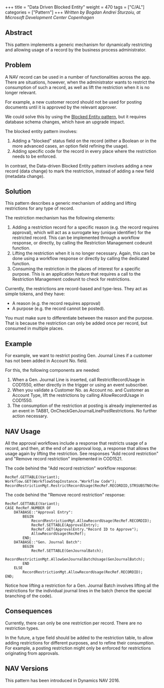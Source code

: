+++
title = "Data Driven Blocked Entity"
weight = 470
tags = ["C/AL"]
categories = ["Pattern"]
+++
_Written by Bogdan Andrei Sturzoiu, at Microsoft Development Center Copenhagen_

## Abstract

This pattern implements a generic mechanism for dynamically restricting and allowing usage of a record by the business process administrator. 

## Problem

A NAV record can be used in a number of functionalities across the app. There are situations, however, when the administrator wants to restrict the consumption of such a record, as well as lift the restriction when it is no longer relevant.

For example, a new customer record should not be used for posting documents until it is approved by the relevant approver.

We could solve this by using the [Blocked Entity pattern][anchor1], but it requires database schema changes, which have an upgrade impact.

The blocked entity pattern involves:

1. Adding a "blocked" status field on the record (either a Boolean or in the more advanced cases, an option field refining the usage).
2. Adding specific code for the record in every place where the restriction needs to be enforced.

In contrast, the Data-driven Blocked Entity pattern involves adding a new record (data change) to mark the restriction, instead of adding a new field (metadata change).

## Solution

This pattern describes a generic mechanism of adding and lifting restrictions for any type of record.

The restriction mechanism has the following elements:

1. Adding a restriction record for a specific reason (e.g. the record requires approval), which will act as a surrogate key (unique identifier) for the restricted record. This can be implemented through a workflow response, or directly, by calling the Restriction Management codeunit function.
2. Lifting the restriction when it is no longer necessary. Again, this can be done using a workflow response or directly by calling the dedicated function.
3. Consuming the restriction in the places of interest for a specific purpose. This is an application feature that requires a call to the Restriction Management codeunit to check for restrictions.

Currently, the restrictions are record-based and type-less. They act as simple tokens, and they have:

* A reason (e.g. the record requires approval)
* A purpose (e.g. the record cannot be posted).

You must make sure to differentiate between the reason and the purpose. That is because the restriction can only be added once per record, but consumed in multiple places.



## Example

For example, we want to restrict posting Gen. Journal Lines if a customer has not been added in Account No. field.

For this, the following components are needed:

1. When a Gen. Journal Line is inserted, call RestrictRecordUsage in COD1550, either directly in the trigger or using an event subscriber.
2. When you validate a Customer No. as Account no. and Customer as Account Type, lift the restrictions by calling AllowRecordUsage in COD1550\.
3. The consumption of the restriction at posting is already implemented as an event in TAB81, OnCheckGenJournalLinePostRestrictions. No further action necessary.

## NAV Usage

All the approval workflows include a response that restricts usage of a record, and then, at the end of an approval loop, a response that allows the usage again by lifting the restriction. See responses "Add record restriction" and "Remove record restriction" implemented in COD1521\.[  
][anchor2]

The code behind the "Add record restriction" workflow response:

```AL
RecRef.GETTABLE(Variant);
Workflow.GET(WorkflowStepInstance."Workflow Code");
RecordRestrictionMgt.RestrictRecordUsage(RecRef.RECORDID,STRSUBSTNO(RestrictUsageDetailsTxt,Workflow.Code,Workflow.Description));
```

The code behind the "Remove record restriction" response:

```AL
RecRef.GETTABLE(Variant);
CASE RecRef.NUMBER OF
    DATABASE::"Approval Entry":
        BEGIN
            RecordRestrictionMgt.AllowRecordUsage(RecRef.RECORDID);
            RecRef.SETTABLE(ApprovalEntry);
            RecRef.GET(ApprovalEntry."Record ID to Approve");
            AllowRecordUsage(RecRef);
        END;
    DATABASE::"Gen. Journal Batch":
        BEGIN
            RecRef.SETTABLE(GenJournalBatch);
            RecordRestrictionMgt.AllowGenJournalBatchUsage(GenJournalBatch);
        END
    ELSE
        RecordRestrictionMgt.AllowRecordUsage(RecRef.RECORDID);
END;
```

Notice how lifting a restriction for a Gen. Journal Batch involves lifting all the restrictions for the individual journal lines in the batch (hence the special branching of the code).



## Consequences

Currently, there can only be one restriction per record. There are no restriction types.

In the future, a type field should be added to the restriction table, to allow adding restrictions for different purposes, and to refine their consumption. For example, a posting restriction might only be enforced for restrictions originating from approvals.

## NAV Versions

This pattern has been introduced in Dynamics NAV 2016\.



[anchor0]: attention.jpg
[anchor1]: /navpatterns/1-patterns/blocked-entity/
[anchor2]: https://microsoft.sharepoint.com/teams/DynamicsNAV/Wiki/Nav%20Wiki%20Documents/NAV%20App%20Patterns/NAV%20App%20Patterns%20for%20Review/Data-Driven%20Blocked%20Entity.docx#_msocom_2


[image0]: attention.jpg
